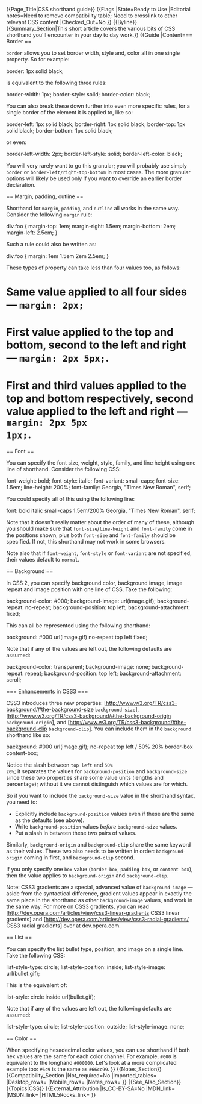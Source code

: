 {{Page_Title|CSS shorthand guide}}
{{Flags
|State=Ready to Use
|Editorial notes=Need to remove compatibility table; Need to crosslink to other relevant CSS content 
|Checked_Out=No
}}
{{Byline}}
{{Summary_Section|This short article covers the various bits of CSS shorthand you'll encounter in your day to day work.}}
{{Guide
|Content=== Border ==
 
<code>border</code> allows you to set border width, style and, color all in one single property. So for example:

<syntaxhighlight lang="css">border: 1px solid black;</syntaxhighlight>

is equivalent to the following three rules:

<syntaxhighlight lang="css">border-width: 1px;
border-style: solid;
border-color: black;</syntaxhighlight>

You can also break these down further into even more specific rules, for a single border of the element it is applied to, like so:

<syntaxhighlight lang="css">border-left: 1px solid black;
border-right: 1px solid black;
border-top: 1px solid black;
border-bottom: 1px solid black;</syntaxhighlight>

or even:

<syntaxhighlight lang="css">border-left-width: 2px;
border-left-style: solid;
border-left-color: black;</syntaxhighlight>

You will very rarely want to go this granular; you will probably use simply <code>border</code> or <code>border-left/right-top-bottom</code> in most cases. The more granular options will likely be used only if you want to override an earlier border declaration.

== Margin, padding, outline ==

 
Shorthand for <code>margin</code>, <code>padding</code>,  and <code>outline</code> all works in the same way. Consider the following <code>margin</code> rule:
 
<syntaxhighlight lang="css">div.foo {
  margin-top: 1em;
  margin-right: 1.5em;
  margin-bottom: 2em;
  margin-left: 2.5em;
}</syntaxhighlight>
 
Such a rule could also be written as:
 
<syntaxhighlight lang="css">div.foo {
  margin: 1em 1.5em 2em 2.5em;
}</syntaxhighlight>
 
These types of property can take less than four values too, as follows:

# Same value applied to all four sides — <code>margin: 2px;</code>
# First value applied to the top and bottom, second to the left and right — <code>margin: 2px 5px;</code>.
# First and third values applied to the top and bottom respectively, second value applied to the left and right — <code>margin: 2px 5px 1px;</code>.

== Font ==

You can specify the font size, weight, style, family, and line height using one line of shorthand. Consider the following CSS:

<syntaxhighlight lang="css">font-weight: bold;
font-style: italic;
font-variant: small-caps;
font-size: 1.5em;
line-height: 200%;
font-family: Georgia, "Times New Roman", serif;</syntaxhighlight>
 
You could specify all of this using the following line:

<syntaxhighlight lang="css">font: bold italic small-caps 1.5em/200% Georgia, "Times New Roman", serif;</syntaxhighlight>

Note that it doesn't really matter about the order of many of these, although you should make sure that <code>font-size</code>/<code>line-height</code> and <code>font-family</code> come in the positions shown, plus both <code>font-size</code> and <code>font-family</code> should be specified. If not, this shorthand may not work in some browsers.

Note also that if <code>font-weight</code>, <code>font-style</code> or <code>font-variant</code> are not specified, their values default to <code>normal</code>.

== Background ==

In CSS 2, you can specify background color, background image, image repeat and image position with one line of CSS. Take the following:

<syntaxhighlight lang="css">background-color: #000;
background-image: url(image.gif);
background-repeat: no-repeat;
background-position: top left;
background-attachment: fixed;</syntaxhighlight>
 
This can all be represented using the following shorthand:

<syntaxhighlight lang="css">background: #000 url(image.gif) no-repeat top left fixed;</syntaxhighlight>

Note that if any of the values are left out, the following defaults are assumed:

<syntaxhighlight lang="css">background-color: transparent;
background-image: none;
background-repeat: repeat;
background-position: top left;
background-attachment: scroll;</syntaxhighlight>

=== Enhancements in CSS3 ===

CSS3 introduces three new properties: [http://www.w3.org/TR/css3-background/#the-background-size <code>background-size</code>], [http://www.w3.org/TR/css3-background/#the-background-origin <code>background-origin</code>], and [http://www.w3.org/TR/css3-background/#the-background-clip <code>background-clip</code>]. You can include them in the <code>background</code> shorthand like so:

<syntaxhighlight lang="css">background: #000 url(image.gif); no-repeat top left / 50% 20% border-box content-box;</syntaxhighlight>

Notice the slash between <code>top left</code> and <code>50% 20%</code>; it separates the values for <code>background-position</code> and <code>background-size</code> since these two properties share some value units (lengths and percentage); without it we cannot distinguish which values are for which.

So if you want to include the <code>background-size</code> value in the shorthand syntax, you need to:

* Explicitly include <code>background-position</code> values even if these are the same as the defaults (see above).
* Write <code>background-position</code> values <em>before</em> <code>background-size</code> values.
* Put a slash in between these two pairs of values.

Similarly, <code>background-origin</code> and <code>background-clip</code> share the same keyword as their values. These two also needs to be written in order: <code>background-origin</code> coming in first, and <code>background-clip</code> second.

If you only specify one <code>box</code> value (<code>border-box</code>, <code>padding-box</code>, or <code>content-box</code>), then the value applies to <code>background-origin</code> and <code>background-clip</code>.

Note: CSS3 gradients are a special, advanced value of <code>background-image</code> — aside from the syntactical difference, gradient values appear in exactly the same place in the shorthand as other <code>background-image</code> values, and work in the same way. For more on CSS3 gradients, you can read [http://dev.opera.com/articles/view/css3-linear-gradients CSS3 linear gradients] and [http://dev.opera.com/articles/view/css3-radial-gradients/ CSS3 radial gradients] over at dev.opera.com.

== List ==

You can specify the list bullet type, position, and image on a single line. Take the following CSS:

<syntaxhighlight lang="css">list-style-type: circle;
list-style-position: inside;
list-style-image: url(bullet.gif);</syntaxhighlight>
 
This is the equivalent of:

<syntaxhighlight lang="css">list-style: circle inside url(bullet.gif);</syntaxhighlight>
 
Note that if any of the values are left out, the following defaults are assumed:

<syntaxhighlight lang="css">list-style-type: circle;
list-style-position: outside;
list-style-image: none;</syntaxhighlight>

== Color ==
 
When specifying hexadecimal color values, you can use shorthand if both hex values are the same for each color channel. For example, <code>#000</code> is equivalent to the longhand <code>#000000</code>. Let's look at a more complicated example too: <code>#6c9</code> is the same as <code>#66cc99</code>.
}}
{{Notes_Section}}
{{Compatibility_Section
|Not_required=No
|Imported_tables=
|Desktop_rows=
|Mobile_rows=
|Notes_rows=
}}
{{See_Also_Section}}
{{Topics|CSS}}
{{External_Attribution
|Is_CC-BY-SA=No
|MDN_link=
|MSDN_link=
|HTML5Rocks_link=
}}